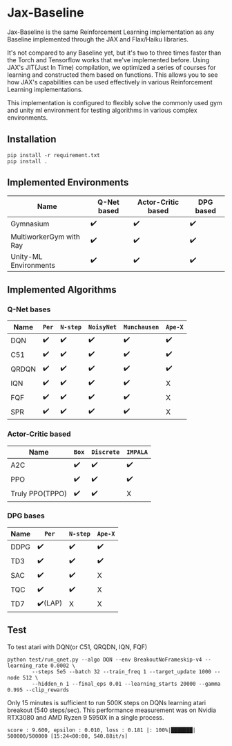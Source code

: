 # Jax-Baseline

Jax-Baseline is the same Reinforcement Learning implementation as any Baseline implemented through the JAX and Flax/Haiku libraries.

It's not compared to any Baseline yet, but it's two to three times faster than the Torch and Tensorflow works that we've implemented before.
Using JAX's JIT(Just In Time) compilation, we optimized a series of courses for learning and constructed them based on functions. This allows you to see how JAX's capabilities can be used effectively in various Reinforcement Learning implementations.

This implementation is configured to flexibly solve the commonly used gym and unity ml environment for testing algorithms in various complex environments.

## Installation

```
pip install -r requirement.txt
pip install .
```

## Implemented Environments

| **Name**                | **Q-Net based**    | **Actor-Critic based** | **DPG based**      |
| ----------------------- | ------------------ | ---------------------- | ------------------ |
| Gymnasium               | :heavy_check_mark: | :heavy_check_mark:     | :heavy_check_mark: |
| MultiworkerGym with Ray | :heavy_check_mark: | :heavy_check_mark:     | :heavy_check_mark: |
| Unity-ML Environments   | :heavy_check_mark: | :heavy_check_mark:     | :heavy_check_mark: |

## Implemented Algorithms

### Q-Net bases

| **Name** | `Per`              | `N-step`           | `NoisyNet`         | `Munchausen`       | `Ape-X`            |
| -------- | ------------------ | ------------------ | ------------------ | ------------------ | ------------------ |
| DQN      | :heavy_check_mark: | :heavy_check_mark: | :heavy_check_mark: | :heavy_check_mark: | :heavy_check_mark: |
| C51      | :heavy_check_mark: | :heavy_check_mark: | :heavy_check_mark: | :heavy_check_mark: | :heavy_check_mark: |
| QRDQN    | :heavy_check_mark: | :heavy_check_mark: | :heavy_check_mark: | :heavy_check_mark: | :heavy_check_mark: |
| IQN      | :heavy_check_mark: | :heavy_check_mark: | :heavy_check_mark: | :heavy_check_mark: | X                  |
| FQF      | :heavy_check_mark: | :heavy_check_mark: | :heavy_check_mark: | :heavy_check_mark: | X                  |
| SPR      | :heavy_check_mark: | :heavy_check_mark: | :heavy_check_mark: | :heavy_check_mark: | X                  |

### Actor-Critic based

| **Name**        | `Box`              | `Discrete`         | `IMPALA`           |
| --------------- | ------------------ | ------------------ | ------------------ |
| A2C             | :heavy_check_mark: | :heavy_check_mark: | :heavy_check_mark: |
| PPO             | :heavy_check_mark: | :heavy_check_mark: | :heavy_check_mark: |
| Truly PPO(TPPO) | :heavy_check_mark: | :heavy_check_mark: | X                  |

### DPG bases

| **Name** | `Per`                   | `N-step`           | `Ape-X`            |
| -------- | ----------------------- | ------------------ | ------------------ |
| DDPG     | :heavy_check_mark:      | :heavy_check_mark: | :heavy_check_mark: |
| TD3      | :heavy_check_mark:      | :heavy_check_mark: | :heavy_check_mark: |
| SAC      | :heavy_check_mark:      | :heavy_check_mark: | X                  |
| TQC      | :heavy_check_mark:      | :heavy_check_mark: | X                  |
| TD7      | :heavy_check_mark:(LAP) | X                  | X                  |

## Test

To test atari with DQN(or C51, QRQDN, IQN, FQF)

```
python test/run_qnet.py --algo DQN --env BreakoutNoFrameskip-v4 --learning_rate 0.0002 \
		--steps 5e5 --batch 32 --train_freq 1 --target_update 1000 --node 512 \
		--hidden_n 1 --final_eps 0.01 --learning_starts 20000 --gamma 0.995 --clip_rewards
```

Only 15 minutes is sufficient to run 500K steps on DQNs learning atari breakout (540 steps/sec).
This performance measurement was on Nvidia RTX3080 and AMD Ryzen 9 5950X in a single process.

```
score : 9.600, epsilon : 0.010, loss : 0.181 |: 100%|███████| 500000/500000 [15:24<00:00, 540.88it/s]
```
